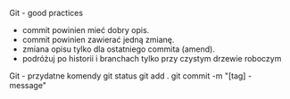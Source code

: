 Git - good practices

* commit powinien mieć dobry opis.
* commit powinien zawierać jedną zmianę.
* zmiana opisu tylko dla ostatniego commita (amend).
* podróżuj po historii i branchach tylko przy czystym drzewie roboczym 

Git - przydatne komendy
git status
git add .
git commit -m "[tag] - message"